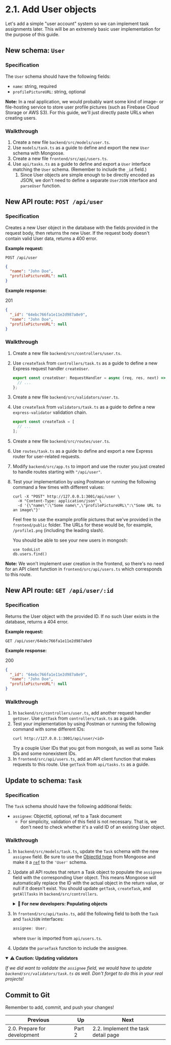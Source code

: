# 2.1. Add User objects

Let's add a simple "user account" system so we can implement task assignments later. This will be an extremely basic user implementation for the purpose of this guide.

## New schema: `User`

### Specification

The `User` schema should have the following fields:

- `name`: string, required
- `profilePictureURL`: string, optional

**Note:** In a real application, we would probably want some kind of image- or file-hosting service to store user profile pictures (such as Firebase Cloud Storage or AWS S3). For this guide, we'll just directly paste URLs when creating users.

### Walkthrough

1. Create a new file `backend/src/models/user.ts`.
2. Use `models/task.ts` as a guide to define and export the new `User` schema with Mongoose.
3. Create a new file `frontend/src/api/users.ts`.
4. Use `api/tasks.ts` as a guide to define and export a `User` interface matching the `User` schema. (Remember to include the `_id` field.)
   1. Since User objects are simple enough to be directly encoded as JSON, we don't need to define a separate `UserJSON` interface and `parseUser` function.

## New API route: `POST /api/user`

### Specification

Creates a new User object in the database with the fields provided in the request body, then returns the new User. If the request body doesn't contain valid User data, returns a 400 error.

**Example request:**

`POST /api/user`

```json
{
  "name": "John Doe",
  "profilePictureURL": null
}
```

**Example response:**

201

```json
{
  "_id": "64ebc766fa1e11e2d987a8e9",
  "name": "John Doe",
  "profilePictureURL": null
}
```

### Walkthrough

1. Create a new file `backend/src/controllers/user.ts`.
2. Use `createTask` from `controllers/task.ts` as a guide to define a new Express request handler `createUser`.
   ```typescript
   export const createUser: RequestHandler = async (req, res, next) => {
     // ...
   };
   ```
3. Create a new file `backend/src/validators/user.ts`.
4. Use `createTask` from `validators/task.ts` as a guide to define a new `express-validator` validation chain.
   ```typescript
   export const createTask = [
     // ...
   ];
   ```
5. Create a new file `backend/src/routes/user.ts`.
6. Use `routes/task.ts` as a guide to define and export a new Express router for user-related requests.
7. Modify `backend/src/app.ts` to import and use the router you just created to handle routes starting with `"/api/user"`.
8. Test your implementation by using Postman or running the following command a few times with different values:

   ```shell
   curl -X "POST" http://127.0.0.1:3001/api/user \
     -H "Content-Type: application/json" \
     -d '{\"name\":\"Some name\",\"profilePictureURL\":\"Some URL to an image\"}'
   ```

   Feel free to use the example profile pictures that we've provided in the `frontend/public` folder. The URLs for these would be, for example, `/profile1.png` (including the leading slash).

   You should be able to see your new users in mongosh:

   ```
   use todoList
   db.users.find()
   ```

**Note:** We won't implement user creation in the frontend, so there's no need for an API client function in `frontend/src/api/users.ts` which corresponds to this route.

## New API route: `GET /api/user/:id`

### Specification

Returns the User object with the provided ID. If no such User exists in the database, returns a 404 error.

**Example request:**

`GET /api/user/64ebc766fa1e11e2d987a8e9`

**Example response:**

200

```json
{
  "_id": "64ebc766fa1e11e2d987a8e9",
  "name": "John Doe",
  "profilePictureURL": null
}
```

### Walkthrough

1. In `backend/src/controllers/user.ts`, add another request handler `getUser`. Use `getTask` from `controllers/task.ts` as a guide.
2. Test your implementation by using Postman or running the following command with some different IDs:
   ```shell
   curl http://127.0.0.1:3001/api/user/<id>
   ```
   Try a couple User IDs that you got from mongosh, as well as some Task IDs and some nonexistent IDs.
3. In `frontend/src/api/users.ts`, add an API client function that makes requests to this route. Use `getTask` from `api/tasks.ts` as a guide.

## Update to schema: `Task`

### Specification

The `Task` schema should have the following additional fields:

- `assignee`: ObjectId, optional, ref to a Task document
  - For simplicity, validation of this field is not necessary. That is, we don't need to check whether it's a valid ID of an existing User object.

### Walkthrough

1. In `backend/src/models/task.ts`, update the `Task` schema with the new `assignee` field. Be sure to use the [ObjectId type](https://mongoosejs.com/docs/schematypes.html#objectids) from Mongoose and make it a [`ref`](https://mongoosejs.com/docs/populate.html) to the `'User'` schema.
2. Update all API routes that return a Task object to populate the `assignee` field with the corresponding User object. This means Mongoose will automatically replace the ID with the actual object in the return value, or null if it doesn't exist. You should update `getTask`, `createTask`, and `getAllTasks` in `backend/src/controllers`.
   <details>
   <summary><strong>🤔 For new developers: Populating objects</strong></summary>

   _Populating sub-objects isn't always necessary; it depends on your specific needs for each API route. In our case, User objects are very small, so it's convenient to just always include the assigned User within a Task—then we won't need to send a separate request to retrieve the User itself._
   </details>

3. In `frontend/src/api/tasks.ts`, add the following field to both the `Task` and `TaskJSON` interfaces:
   ```typescript
   assignee: User;
   ```
   where `User` is imported from `api/users.ts`.
4. Update the `parseTask` function to include the assignee.

<details open>
<summary><strong>⚠️ Caution: Updating validators</strong></summary>

_If we did want to validate the `assignee` field, we would have to update `backend/src/validators/task.ts` as well. Don't forget to do this in your real projects!_

</details>

## Commit to Git

Remember to add, commit, and push your changes!

| Previous                     | Up     | Next                                |
| ---------------------------- | ------ | ----------------------------------- |
| 2.0. Prepare for development | Part 2 | 2.2. Implement the task detail page |
